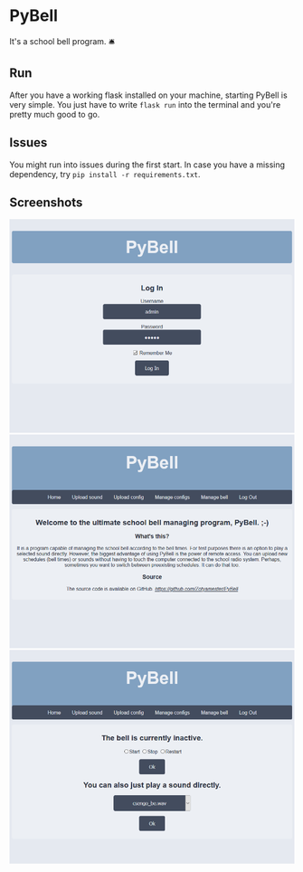# PyBell
It's a school bell program. 🛎

## Run
After you have a working flask installed on your machine, starting PyBell is very simple.
You just have to write `flask run` into the terminal and you're pretty much good to go.

## Issues
You might run into issues during the first start. In case you have a missing dependency,
try `pip install -r requirements.txt`.

## Screenshots
![screenshot1](screenshot1.png)
![screenshot2](screenshot2.png)
![screenshot3](screenshot3.png)
